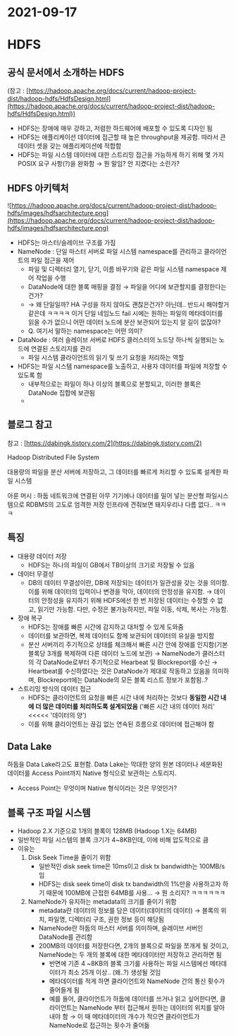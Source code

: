 # 2021-09-17

# HDFS

## 공식 문서에서 소개하는 HDFS

(참고 : [https://hadoop.apache.org/docs/current/hadoop-project-dist/hadoop-hdfs/HdfsDesign.html](https://hadoop.apache.org/docs/current/hadoop-project-dist/hadoop-hdfs/HdfsDesign.html))

- HDFS는 장애에 매우 강하고, 저렴한 하드웨어에 배포할 수 있도록 디자인 됨
- HDFS는 애플리케이션 데이터에 접근할 때 높은 throughput을 제공함. 따라서 큰 데이터 셋을 갖는 애플리케이션에 적합함
- HDFS는 파일 시스템 데이터에 대한 스트리밍 접근을 가능하게 하기 위해 몇 가지 POSIX 요구 사항(?)을 완화함 → 뭔 말임? 안 지켰다는 소린가?

## HDFS 아키텍처

![https://hadoop.apache.org/docs/current/hadoop-project-dist/hadoop-hdfs/images/hdfsarchitecture.png](https://hadoop.apache.org/docs/current/hadoop-project-dist/hadoop-hdfs/images/hdfsarchitecture.png)

- HDFS는 마스터/슬레이브 구조를 가짐
- NameNode : 단일 마스터 서버로 파일 시스템 namespace를 관리하고 클라이언트의 파일 접근을 제어
    - 파일 및 디렉터리 열기, 닫기, 이름 바꾸기와 같은 파일 시스템 namespace 제어 작업을 수행
    - DataNode에 대한 블록 매핑을 결정 → 파일을 어디에 보관할지를 결정한다는건가?
    - → 왜 단일일까? HA 구성을 하지 않아도 괜찮은건가? 아닌데.. 반드시 해야할거같은데 ㅋㅋㅋㅋ 이거 단일 네임노드 fail 시에는 원하는 파일의 메타데이터를 읽을 수가 없으니 어떤 데이터 노드에 분산 보관되어 있는지 알 길이 없잖아?
    - Q. 여기서 말하는 namespace는 어떤 의미?
- DataNode : 여러 슬레이브 서버로 HDFS 클러스터의 노드당 하나씩 실행되는 노드에 연결된 스토리지를 관리
    - 파일 시스템 클라이언트의 읽기 및 쓰기 요청을 처리하는 역할
- HDFS는 파일 시스템 namespace를 노출하고, 사용자 데이터를 파일에 저장할 수 있도록 함
    - 내부적으로는 파일이 하나 이상의 블록으로 분할되고, 이러한 블록은 DataNode 집합에 보관됨
    - 

## 블로그 참고

참고 : [https://dabingk.tistory.com/2](https://dabingk.tistory.com/2)

Hadoop Distributed File System

대용량의 파일을 분산 서버에 저장하고, 그 데이터를 빠르게 처리할 수 있도록 설계한 파일 시스템

아룬 머시 : 하둡 네트워크에 연결된 아무 기기에나 데이터를 밀어 넣는 분산형 파일시스템으로 RDBMS의 고도로 엄격한 저장 인프라에 견줘보면 돼지우리나 다름 없다.. ㅋㅋㅋ

## 특징

- 대용량 데이터 저장
    - HDFS는 하나의 파일이 GB에서 TB이상의 크기로 저장될 수 있음
- 데이터 무결성
    - DB의 데이터 무결성이란, DB에 저장되는 데이터가 일관성을 갖는 것을 의미함. 이를 위해 데이터의 입력이나 변경을 막아, 데이터의 안정성을 유지함. → 데이터의 안정성을 유지하기 위해 HDFS에선 한 번 저장된 데이터는 수정할 수 없고, 읽기만 가능함. 다만, 수정은 불가능하지만, 파일 이동, 삭제, 복사는 가능함.
- 장애 복구
    - HDFS는 장애를 빠른 시간에 감지하고 대처할 수 있게 도와줌
    - 데이터를 보관하면, 복제 데이터도 함께 보관되어 데이터의 유실을 방지함
    - 분산 서버끼리 주기적으로 상태를 체크해서 빠른 시간 안에 장애를 인지함(기본 블록당 3개를 복제하여 다른 데이터 노드에 보관) → NameNode가 클러스터의 각 DataNode로부터 주기적으로 Hearbeat 및 Blockreport를 수신 → Heartbeat를 수신하였다는 것은 DataNode가 제대로 작동하고 있음을 의미하며, Blockreport에는 DataNode의 모든 블록 리스트 정보가 포함됨..?
- 스트리밍 방식의 데이터 접근
    - HDFS는 클라이언트의 요청을 빠른 시간 내에 처리하는 것보다 **동일한 시간 내에 더 많은 데이터를 처리하도록 설계되었음** ('빠른 시간 내의 데이터 처리' <<<<< '데이터의 양')
    - 이를 위해 클라이언트는 끊김 없는 연속된 흐름으로 데이터에 접근해야 함

## Data Lake

하둡을 Data Lake라고도 표현함. Data Lake는 막대한 양의 원본 데이터나 세분화된 데이터를 Access Point까지 Native 형식으로 보관하는 스토리지. 

- Access Point는 무엇이며 Native 형식이라는 것은 무엇인가?

## 블록 구조 파일 시스템

- Hadoop 2.X 기준으로 1개의 블록이 128MB (Hadoop 1.X는 64MB)
- 일반적인 파일 시스템의 블록 크기가 4~8KB인데, 이에 비해 압도적으로 큼
- 이유는
    1. Disk Seek Time을 줄이기 위함
        - 일반적인 disk seek time은 10ms이고 disk tx bandwidth는 100MB/s임
        - HDFS는 disk seek time이 disk tx bandwidth의 1%만을 사용하고자 하기 때문에 100MB에 근접한 64MB를 사용... → 뭔 소리지? ㅋㅋㅋㅋㅋㅋ
    2. NameNode가 유지하는 metadata의 크기를 줄이기 위함
        - metadata란 데이터의 정보를 담은 데이터(데이터의 데이터) → 블록의 위치, 파일명, 디렉터리 구조, 권한 정보 등이 해당됨
        - NameNode란 하둡의 마스터 서버를 의미하며, 슬레이브 서버인 DataNode를 관리함
        - 200MB의 데이터를 저장한다면, 2개의 블록으로 파일을 쪼개게 될 것이고, NameNode는 두 개의 블록에 대한 메타데이터만 저장하고 관리하면 됨
            - 반면에 기존 4 ~8KB의 블록 크기를 사용하는 파일 시스템에선 메타데이터가 최소 25개 이상.. (왜..?) 생성될 것임
            - 메타데이터를 적게 하면 클라이언트와 NameNode 간의 통신 횟수가 줄어들게 됨
            - 예를 들어, 클라이언트가 하둡에 데이터를 쓰거나 읽고 싶어한다면, 클라이언트는 NameNode 부터 접근해서 원하는 데이터의 위치를 알아내야 함 → 이 때 메타데이터의 개수가 적으면 클라이언트가 NameNode로 접근하는 횟수가 줄어듦
